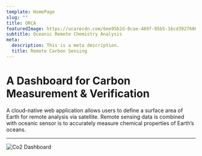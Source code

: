 ```yaml
---
template: HomePage
slug: ""
title: ORCA
featuredImage: https://ucarecdn.com/6ee95b2d-0cae-489f-95b5-16cd3927600f/
subtitle: Oceanic Remote Chemistry Analysis
meta:
  description: This is a meta description.
  title: Remote Carbon Sensing
---
```

# A Dashboard for Carbon Measurement & Verification

A cloud-native web application allows users to define a surface area of Earth for remote analysis via satellite. Remote sensing data is combined with oceanic sensor is to accurately measure chemical properties of Earth’s oceans.

- - -

![Co2 Dashboard](https://ucarecdn.com/cdc52e0b-8b8c-4e90-8263-ebd99f8f5952/)
